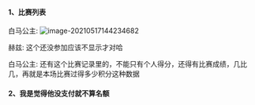 #### 1、比赛列表

白马公主:
![image-20210517144234682](C:\Users\Administrator\AppData\Roaming\Typora\typora-user-images\image-20210517144234682.png)

赫兹:
这个还没参加应该不显示才对哈

白马公主:
还有这个比赛记录里的，不能只有个人得分，还得有比赛成绩，几比几，再就是本场比赛过得多少积分这种数据

#### 2、我是觉得他没支付就不算名额